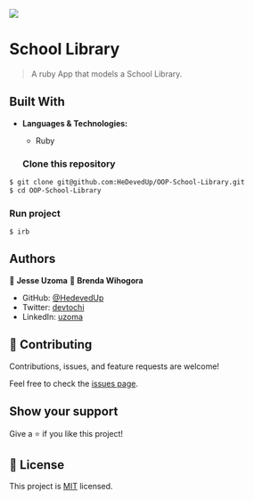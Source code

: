 ![](https://img.shields.io/badge/Microverse-blueviolet)

# School Library

> A ruby App that models a School Library.

## Built With

- **Languages & Technologies:**
  - Ruby

   ### Clone this repository

```bash
$ git clone git@github.com:HeDevedUp/OOP-School-Library.git
$ cd OOP-School-Library
```

### Run project

```command prompt - irb
$ irb
```

## Authors

👤 **Jesse Uzoma**
👤 **Brenda Wihogora**

- GitHub: [@HedevedUp](https://github.com/HeDevedUp/ruby_classes/)
- Twitter: [devtochi](https://twitter.com/devtochi)
- LinkedIn: [uzoma ](https://linkedin.com/in/jeuzoma/)

## 🤝 Contributing

Contributions, issues, and feature requests are welcome!

Feel free to check the [issues page](../../issues/).

## Show your support

Give a ⭐️ if you like this project!

## 📝 License

This project is [MIT](./MIT.md) licensed.